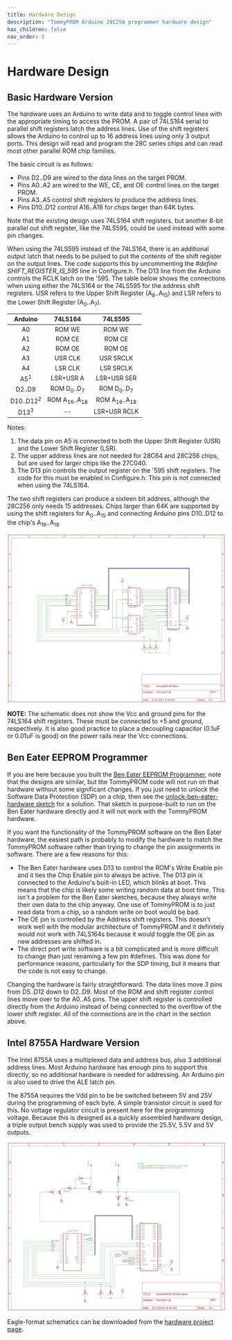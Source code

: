 ```yaml
---
title: Hardware Design
description: "TommyPROM Arduino 28C256 programmer hardware design"
has_children: false
nav_order: 3
---
```


# Hardware Design

## Basic Hardware Version

The hardware uses an Arduino to write data and to toggle control lines with the
appropriate timing to access the PROM.  A pair of 74LS164 serial to parallel shift
registers latch the address lines.  Use of the shift registers allows the Arduino to
control up to 16 address lines using only 3 output ports. This design will read and
program the 28C series chips and can read most other parallel ROM chip families.

The basic circuit is as follows:
* Pins D2..D9 are wired to the data lines on the target PROM.
* Pins A0..A2 are wired to the WE, CE, and OE control lines on the target PROM.
* Pins A3..A5 control shift registers to produce the address lines.
* Pins D10..D12 control A16..A18 for chips larger than 64K bytes.

Note that the existing design uses 74LS164 shift registers, but another 8-bit parallel out
shift register, like the 74LS595, could be used instead with some pin changes.  

When using the 74LS595 instead of the 74LS164, there is an additional output latch that
needs to be pulsed to put the contents of the shift register on the output lines.  The
code supports this by uncommenting the _#define SHIFT_REGISTER_IS_595_ line in
Configure.h.  The D13 line from the Arduino controls the RCLK latch on the '595. The table
below shows the connections when using either the 74LS164 or the 74LS595 for the address
shift registers.  USR refers to the Upper Shift Register (A<sub>8</sub>..A<sub>15</sub>)
and LSR refers to the Lower Shift Register (A<sub>0</sub>..A<sub>7</sub>).

|Arduino        |74LS164      |74LS595|
|:---:          |:---:        |:---: |
|A0             |ROM WE      |ROM WE|
|A1             |ROM CE      |ROM CE|
|A2             |ROM OE      |ROM OE|
|A3             |USR CLK     |USR SRCLK|
|A4             |LSR CLK     |LSR SRCLK|
|A5<sup>1</sup> |LSR+USR A   |LSR+USR SER|
|D2..D9         |ROM D<sub>0</sub>..D<sub>7</sub>  |ROM D<sub>0</sub>..D<sub>7</sub>  |
|D10..D12<sup>2</sup>       |ROM A<sub>16</sub>..A<sub>18</sub>|ROM A<sub>16</sub>..A<sub>18</sub>|
|D13<sup>3</sup>|--          |LSR+USR RCLK|

Notes:
1. The data pin on A5 is connected to both the Upper Shift Register (USR) and the Lower Shift Register (LSR).
2. The upper address lines are not needed for 28C64 and 28C256 chips, but are used for
larger chips like the 27C040.
3. The D13 pin controls the output register on the '595 shift registers.  The code for
this must be enabled in Configure.h.  This pin is not connected when using the 74LS164.

The two shift registers can produce a sixteen bit address, although the 28C256 only needs
15 addresses. Chips larger than 64K are supported by using the shift registers for A<sub>0</sub>..A<sub>15</sub>
and connecting Arduino pins D10..D12 to the chip's A<sub>16</sub>..A<sub>18</sub>

![TommyPROM Nano Schematic](images/TommyPROM-nano-sch.png)

**NOTE:**
The schematic does not show the Vcc and ground pins for the 74LS164 shift registers.
These must be connected to +5 and ground, respectively.  It is also good practice to place a decoupling capacitor (0.1uF or 0.01uF is good) on the power rails near the Vcc connections.

## Ben Eater EEPROM Programmer

If you are here because you built the [Ben Eater EEPROM
Programmer](https://github.com/beneater/eeprom-programmer), note that the designs are
similar, but the TommyPROM code will not run on that hardware without some significant
changes.  If you just need to unlock the Software Data Protection (SDP) on a chip, then
see the
[unlock-ben-eater-hardware sketch](https://github.com/TomNisbet/TommyPROM/tree/master/unlock-ben-eater-hardware) for a solution.  That sketch is purpose-built to run on the Ben Eater
hardware directly and it will not work with the TommyPROM hardware.

If you want the functionality of the TommyPROM software on the Ben Eater hardware, the
easiest path is probably to modify the hardware to match the TommyPROM software rather
than trying to change the pin assignments in software.  There are a few reasons for this:

* The Ben Eater hardware uses D13 to control the ROM's Write Enable pin and it ties the
Chip Enable pin to always be active.  The D13 pin is connected to the Arduino's built-in
LED, which blinks at boot.  This means that the chip is likely some writing random data at
boot time.  This isn't a problem for the Ben Eater sketches, because they always write
their own data to the chip anyway.  One use of TommyPROM is to just read data from a chip,
so a random write on boot would be bad.
* The OE pin is controlled by the Address shift registers.  This doesn't work well with
the modular architecture of TommyPROM and it definitely would not work with 74LS164s
because it would toggle the OE pin as new addresses are shifted in.
* The direct port write software is a bit complicated and is more difficult to change than
just renaming a few pin #defines.  This was done for performance reasons, particularly
for the SDP timing, but it means that the code is not easy to change.

Changing the hardware is fairly straightforward.  The data lines move 3 pins from D5..D12
down to D2..D9.  Most of the ROM and shift register control lines move over to the A0..A5
pins.  The upper shift register is controlled directly from the Arduino instead of being
connected to the overflow of the lower shift register.  All of the connections are in the
chart in the section above.

## Intel 8755A Hardware Version

The Intel 8755A uses a multiplexed data and address bus, plus 3 additional address lines.
Most Arduino hardware has enough pins to support this directly, so no additional hardware
is needed for addressing. An Arduino pin is also used to drive the ALE latch pin.

The 8755A requires the Vdd pin to be be switched between 5V and 25V during the programming
of each byte. A simple transistor circuit is used for this. No voltage regulator circuit
is present here for the programming voltage. Because this is designed as a quickly
assembled hardware design, a triple output bench supply was used to provide the 25.5V,
5.5V and 5V outputs.

![TommyPROM Nano Schematic](images/TommyPROM-8755A-sch.png)

Eagle-format schematics can be downloaded from the
[hardware project page](https://github.com/TomNisbet/TommyPROM/tree/master/hardware).
